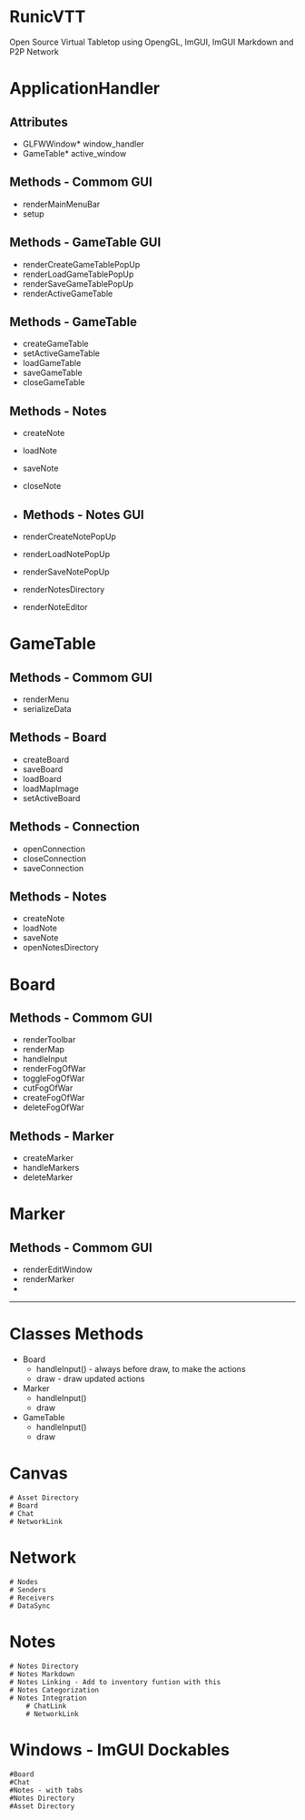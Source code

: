 # RunicVTT
Open Source Virtual Tabletop using OpengGL, ImGUI, ImGUI Markdown and P2P Network

# ApplicationHandler
## Attributes
- GLFWWindow* window_handler
- GameTable* active_window

## Methods - Commom GUI
- renderMainMenuBar
- setup

## Methods - GameTable GUI
- renderCreateGameTablePopUp
- renderLoadGameTablePopUp
- renderSaveGameTablePopUp
- renderActiveGameTable

## Methods - GameTable
- createGameTable
- setActiveGameTable
- loadGameTable
- saveGameTable
- closeGameTable

## Methods - Notes
- createNote
- loadNote
- saveNote
- closeNote

- ## Methods - Notes GUI
- renderCreateNotePopUp
- renderLoadNotePopUp
- renderSaveNotePopUp
- renderNotesDirectory
- renderNoteEditor

# GameTable
## Methods - Commom GUI
- renderMenu
- serializeData

## Methods - Board
- createBoard
- saveBoard
- loadBoard
- loadMapImage
- setActiveBoard

## Methods - Connection
- openConnection
- closeConnection
- saveConnection

## Methods - Notes
- createNote
- loadNote
- saveNote
- openNotesDirectory

# Board
## Methods - Commom GUI
- renderToolbar
- renderMap
- handleInput
- renderFogOfWar
- toggleFogOfWar
- cutFogOfWar
- createFogOfWar
- deleteFogOfWar

## Methods - Marker
- createMarker
- handleMarkers
- deleteMarker


# Marker
## Methods - Commom GUI
- renderEditWindow
- renderMarker
- 

----------------------------------------------------------------------------------------------------------------------------------------------------
# Classes Methods
- Board
	- handleInput()	- always before draw, to make the actions
	- draw - draw updated actions
- Marker
	- handleInput()	
	- draw
- GameTable
	- handleInput()	
	- draw

# Canvas
	# Asset Directory
	# Board
	# Chat
	# NetworkLink

# Network
	# Nodes
	# Senders
	# Receivers
	# DataSync

# Notes
	# Notes Directory
	# Notes Markdown
	# Notes Linking - Add to inventory funtion with this
	# Notes Categorization
	# Notes Integration
		# ChatLink
		# NetworkLink

# Windows - ImGUI Dockables
	#Board
	#Chat
	#Notes - with tabs
	#Notes Directory
	#Asset Directory
	


